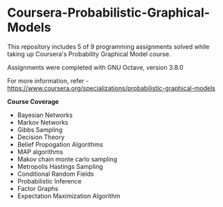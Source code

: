 # Coursera-Probabilistic-Graphical-Models
This repository includes 5 of 9 programming assignments solved while taking up Coursera's Probability Graphical Model course.

Assignments were completed with GNU Octave, version 3.8.0

For more information, refer - https://www.coursera.org/specializations/probabilistic-graphical-models

**Course Coverage**

- Bayesian Networks
- Markov Networks
- Gibbs Sampling
- Decision Theory
- Belief Propogation Algorithms
- MAP algorithms
- Makov chain monte carlo sampling
- Metropolis Hastings Sampling
- Conditional Random Fields
- Probabilistic Inference
- Factor Graphs
- Expectation Maximization Algorithm

